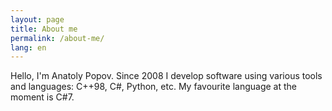 ```yaml
---
layout: page
title: About me
permalink: /about-me/
lang: en
---
```


Hello, I'm Anatoly Popov. Since 2008 I develop software using various tools and languages: C++98, C#, Python, etc. My favourite language at the moment is C#7.